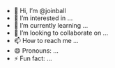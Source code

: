 - 👋 Hi, I’m @joinball
- 👀 I’m interested in ...
- 🌱 I’m currently learning ...
- 💞️ I’m looking to collaborate on ...
- 📫 How to reach me ...
- 😄 Pronouns: ...
- ⚡ Fun fact: ...

<!---
joinball/joinball is a ✨ special ✨ repository because its `README.md` (this file) appears on your GitHub profile.
You can click the Preview link to take a look at your changes.
--->
